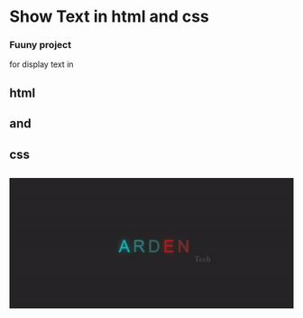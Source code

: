 # Show Text in html and css  
### Fuuny project 
for display text in <h2>html<h2> and <h2>css<h2>
<img src="./Preview.gif"/>
